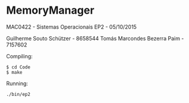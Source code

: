 # MemoryManager

MAC0422 - Sistemas Operacionais
EP2 - 05/10/2015

Guilherme Souto Schützer - 8658544
Tomás Marcondes Bezerra Paim - 7157602

Compiling:

```
$ cd Code
$ make
```

Running:

```
./bin/ep2
```
